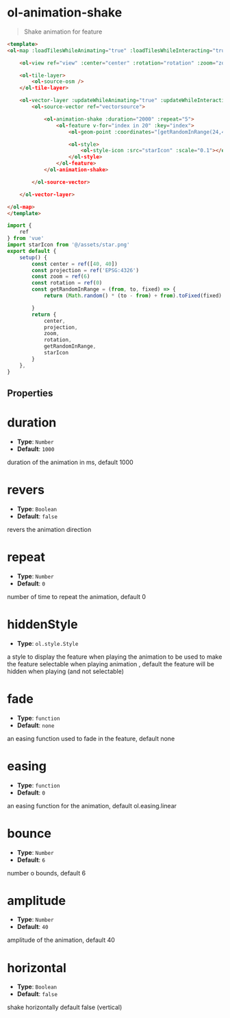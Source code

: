 # ol-animation-shake

> Shake animation for feature


<script setup>
import ShakeAnimation from "@demos/ShakeAnimation.vue"
</script>

<ClientOnly>
<ShakeAnimation />
</ClientOnly>


```html
<template>
<ol-map :loadTilesWhileAnimating="true" :loadTilesWhileInteracting="true" style="height:700px">

    <ol-view ref="view" :center="center" :rotation="rotation" :zoom="zoom" :projection="projection" />

    <ol-tile-layer>
        <ol-source-osm />
    </ol-tile-layer>

    <ol-vector-layer :updateWhileAnimating="true" :updateWhileInteracting="true">
        <ol-source-vector ref="vectorsource">

            <ol-animation-shake :duration="2000" :repeat="5">
                <ol-feature v-for="index in 20" :key="index">
                    <ol-geom-point :coordinates="[getRandomInRange(24,45,3),getRandomInRange(35,41,3)]"></ol-geom-point>

                    <ol-style>
                        <ol-style-icon :src="starIcon" :scale="0.1"></ol-style-icon>
                    </ol-style>
                </ol-feature>
            </ol-animation-shake>

        </ol-source-vector>

    </ol-vector-layer>

</ol-map>
</template>
```

```js
import {
    ref
} from 'vue'
import starIcon from '@/assets/star.png'
export default {
    setup() {
        const center = ref([40, 40])
        const projection = ref('EPSG:4326')
        const zoom = ref(6)
        const rotation = ref(0)
        const getRandomInRange = (from, to, fixed) => {
            return (Math.random() * (to - from) + from).toFixed(fixed) * 1;

        }
        return {
            center,
            projection,
            zoom,
            rotation,
            getRandomInRange,
            starIcon
        }
    },
}
```


## Properties

# duration

- **Type**: `Number`
- **Default**: `1000`

duration of the animation in ms, default 1000

# revers

- **Type**: `Boolean`
- **Default**: `false`

revers the animation direction

# repeat

- **Type**: `Number`
- **Default**: `0`

number of time to repeat the animation, default 0

# hiddenStyle

- **Type**: `ol.style.Style`

a style to display the feature when playing the animation to be used to make the feature selectable when playing animation , default the feature will be hidden when playing (and not selectable)

# fade

- **Type**: `function`
- **Default**: `none`

an easing function used to fade in the feature, default none

# easing

- **Type**: `function`
- **Default**: `0`

an easing function for the animation, default ol.easing.linear

# bounce

- **Type**: `Number`
- **Default**: `6`

number o bounds, default 6

# amplitude	

- **Type**: `Number`
- **Default**: `40`

amplitude of the animation, default 40

# horizontal

- **Type**: `Boolean`
- **Default**: `false`

shake horizontally default false (vertical)
